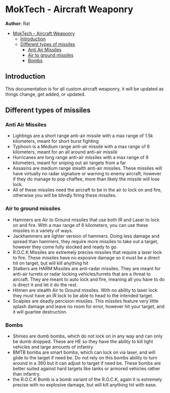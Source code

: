 # MokTech - Aircraft Weaponry

**Author:** Rat

- [MokTech - Aircraft Weaponry](#moktech---aircraft-weaponry)
  - [Introduction](#introduction)
  - [Different types of missiles](#different-types-of-missiles)
    - [Anti Air Missiles](#anti-air-missiles)
    - [Air to ground missiles](#air-to-ground-missiles)
    - [Bombs](#bombs)

## Introduction

This documentation is for all custom aircraft weaponry, it will be updated as things change, get added, or updated. 

## Different types of missiles 

### Anti Air Missiles 

* Lightings are a short range anti-air missile with a max range of 1.5k kilometers, meant for short burst fighting 
* Typhoon is a Medium range anti-air missile with a max range of 6 kilometers, meant for an all around anti-air missile  
* Hurricanes are long range anti-air missiles with a max range of 8 kilometers, meant for sniping out air targets from a far
* Assasins are medium range stealth anti-air missiles. These missiles will have virtually no radar signature or warning to enemy aircraft, however if they do manage to pop chaffee, more than likely the missile will lose lock.
* All of these missiles need the aircraft to be in the air to lock on and fire, otherwise you will be blindly firing these missiles. 

### Air to ground missiles 

* Hammers are Air to Ground missiles that use both IR and Laser to lock on and fire. With a max range of 6 kilometers, you can use these missiles in a variety of ways.
* Jackhammers are lighter version of hammers. Doing less damage and spread than hammers, they require more missiles to take out a target, however they come fully stocked and ready to go.
* R.O.C.K Missiles are extremely precise missiles that require a laser lock to fire. These missiles have no exposive damage so it must be a direct hit on target, but will kill anything hit
* Stalkers are HARM Missiles are anti-radar missiles. They are meant for anti-air turrets or radar locking vehicles/turrets that are a threat to aircraft. They are meant to auto lock and fire, meaning all you have to do is direct it and let it do the rest. 
* Hitmen are stealth Air to Ground missiles. With no ability to laser lock they must have an IR lock to be able to head to the intended target. 
* Scalples are deadly percision missiles. This missiles feature very little splash damage and leave no room for error, however hit your target, and it will guartee destruction.

### Bombs

* Shinies are dumb bombs, which do not lock on in any way and can only be dumb dropped. These are HE so they have the ability to kill light vehicles and large amounts of infantry
* BMTB bombs are smart bombs, which can lock on via laser, and will glide to the target if need be. Do not rely on this bombs ability to turn around in a 360 but it can adjust to target if need be. These bombs are better suited against hard targets like tanks or armored vehicles rather than infantry. 
* the R.O.C.K Bomb is a bomb variant of the R.O.C.K, again it is extremely precise with no explosive damage, but will kill anything hit with ease. 

